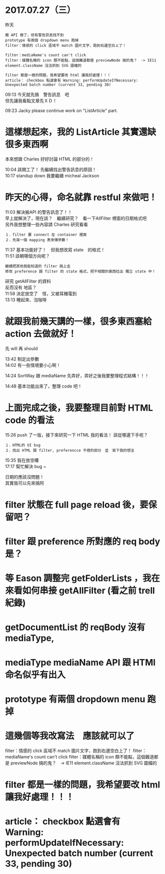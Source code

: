 # 2017.07.27（三）


昨天
```
搬 API 做了，但有警告訊息找不到
prototype 有兩個 dropdown menu 跑掉
filter：情感的 click 區域不 match 圖片文字，跑到右邊空白上了！

filter：mediaName's count can't click 
filter：媒體名稱的 icon 類不能點，這個難道都是 previewNode 搞的鬼？　-> IE11 element.className 沒法抓到 SVG 圖檔的

filter 都是一樣的問題，我希望要改 html 讓我好處理！！！
article： checkbox 點選會有 Warning: performUpdateIfNecessary: Unexpected batch number (current 33, pending 30)
```

09:13 今天就先搞　警告訊息　吧  
但先讓我看點文章先ＸＤ！  

09:23 Jacky please continue work on "ListArticle" part.  

# 這樣想起來，我的 ListArticle 其實還缺很多東西啊  

本來想跟 Charles 好好討論 HTML 的部分的！  

10:04 該開工了！ 先繼續找出警告訊息的原因！  
10:17 standup down 我要繼續 micheal Jackson  


# 昨天的心得，命名就靠 restful 來做吧！  

11:03 解決搬API 的警告訊息了！！  
      早上就解決了，現在該？　繼續研究？　看一下AllFilter 裡面的日期格式吧  
      另外我想整理一些內容請 Charles 研究看看  
```
１．filter 要 connect 在 container 裡面
２．先寫一個 mapping 表來傳參數！
```

11:37 基本功能好了！　但我想改寫 state　的格式！  
11:51 該朝哪個方向呢？  

```
繼續把其他我能知道的 filter 搞上去
修改 preference 跟 filter 的 state 格式，把不相關的東西拉出 獨立 state 中！
```

研究 getAllFilter 的資料  
反而沒有 地區？   
11:58 決定放空了　怪，又被耳機電到  
13:13 睡起來、泡咖啡  

# 就跟我前幾天講的一樣，很多東西塞給 action 去做就好！

先 will 再 should  

13:42 制定出參數  
14:02 有一些情境要小心啊！  

14:24 SortWay 跟 mediaName 先弄好，弄好之後我要整理程式結構！！！  

14:48 基本功能出來了，整理 code 吧！  
# 上面完成之後，我要整理目前對 HTML code 的看法  

15:26 push 了一版，接下來研究一下 HTML 我的看法！ 該從哪邊下手呢？  

```
１．HTML的 UI bug 
２．找出 HTML 跟 filter, preferencce 不搭的部分　並　寫下我的想法
```

15:35 我在放空瞜  
17:17 幫忙解決 bug ~  

日期的應該沒問題！  
其實我可以先來搞阿  

# filter 狀態在 full page reload 後，要保留吧？
# filter 跟 preference 所對應的 req body 是？
# 等 Eason 調整完 getFolderLists ，我在來看如何串接 getAllFilter (看之前 trell 紀錄)
# getDocumentList 的 reqBody 沒有 mediaType, 
# mediaType mediaName  API 跟 HTMl 命名似乎有出入
# prototype 有兩個 dropdown menu 跑掉
# 這幾個等我改寫法　應該就可以了
filter：情感的 click 區域不 match 圖片文字，跑到右邊空白上了！
filter：mediaName's count can't click 
filter：媒體名稱的 icon 類不能點，這個難道都是 previewNode 搞的鬼？　-> IE11 element.className 沒法抓到 SVG 圖檔的

# filter 都是一樣的問題，我希望要改 html 讓我好處理！！！
# article： checkbox 點選會有 Warning: performUpdateIfNecessary: Unexpected batch number (current 33, pending 30)

